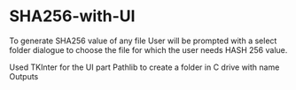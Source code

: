 # SHA256-with-UI
To generate SHA256 value of any file
User will be prompted with a select folder dialogue to choose the file for which the user needs HASH 256 value.

Used TKInter for the UI part
Pathlib to create a folder in C drive with name Outputs
